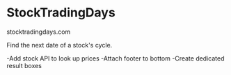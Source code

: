 # StockTradingDays

stocktradingdays.com

Find the next date of a stock's cycle.

-Add stock API to look up prices
-Attach footer to bottom
-Create dedicated result boxes
